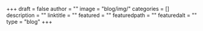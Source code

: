 +++
draft = false
author = ""
image = "blog/img/"
categories = []
description = ""
linktitle = ""
featured = ""
featuredpath = ""
featuredalt = ""
type = "blog"
+++


